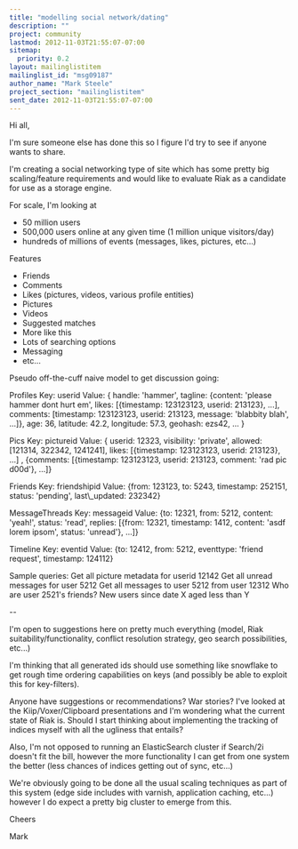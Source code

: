 ```yaml
---
title: "modelling social network/dating"
description: ""
project: community
lastmod: 2012-11-03T21:55:07-07:00
sitemap:
  priority: 0.2
layout: mailinglistitem
mailinglist_id: "msg09187"
author_name: "Mark Steele"
project_section: "mailinglistitem"
sent_date: 2012-11-03T21:55:07-07:00
---
```



Hi all,

I'm sure someone else has done this so I figure I'd try to see if anyone
wants to share.

I'm creating a social networking type of site which has some pretty big
scaling/feature requirements and would like to evaluate Riak as a candidate
for use as a storage engine.

For scale, I'm looking at

 - 50 million users
 - 500,000 users online at any given time (1 million unique visitors/day)
 - hundreds of millions of events (messages, likes, pictures, etc...)

Features

 - Friends
 - Comments
 - Likes (pictures, videos, various profile entities)
 - Pictures
 - Videos
 - Suggested matches
 - More like this
 - Lots of searching options
 - Messaging
 - etc...

Pseudo off-the-cuff naive model to get discussion going:

Profiles
Key: userid
Value: { handle: 'hammer', tagline: {content: 'please hammer dont hurt em',
likes: [{timestamp: 123123123, userid: 213123}, ...], comments: [timestamp:
123123123, userid: 213123, message: 'blabbity blah', ...]}, age: 36,
latitude: 42.2, longitude: 57.3, geohash: ezs42, ... }

Pics
Key: pictureid
Value: { userid: 12323, visibility: 'private', allowed: [121314, 322342,
1241241], likes: [{timestamp: 123123123, userid: 213123},
...] , {comments: [{timestamp: 123123123, userid: 213123, comment: 'rad
pic d00d'}, ...]}

Friends
Key: friendshipid
Value: {from: 123123, to: 5243, timestamp: 252151, status: 'pending',
last\\_updated: 232342}

MessageThreads
Key: messageid
Value: {to: 12321, from: 5212, content: 'yeah!', status: 'read', replies:
[{from: 12321, timestamp: 1412, content: 'asdf lorem ipsom', status:
'unread'}, ...]}

Timeline
Key: eventid
Value: {to: 12412, from: 5212, eventtype: 'friend request', timestamp:
124112}

Sample queries:
Get all picture metadata for userid 12142
Get all unread messages for user 5212
Get all messages to user 5212 from user 12312
Who are user 2521's friends?
New users since date X aged less than Y 

--

I'm open to suggestions here on pretty much everything (model, Riak
suitability/functionality, conflict resolution strategy, geo search
possibilities, etc...)

I'm thinking that all generated ids should use something like snowflake to
get rough time ordering capabilities on keys (and possibly be able to
exploit this for key-filters).

Anyone have suggestions or recommendations? War stories? I've looked at the
Kiip/Voxer/Clipboard presentations and I'm wondering what the current state
of Riak is. Should I start thinking about implementing the tracking of
indices myself with all the ugliness that entails?

Also, I'm not opposed to running an ElasticSearch cluster if Search/2i
doesn't fit the bill, however the more functionality I can get from one
system the better (less chances of indices getting out of sync, etc...)

We're obviously going to be done all the usual scaling techniques as part
of this system (edge side includes with varnish, application caching,
etc...) however I do expect a pretty big cluster to emerge from this.

Cheers

Mark
